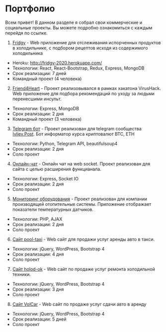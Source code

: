 # Портфолио 

Всем привет! В данном разделе я собрал свои коммерческие и социальные проекты. Вы можете подробно ознакомиться с каждым перейдя по ссылке. 


1. [Fridgy](http://fridgy-2020.herokuapp.com/) -  Web приложение для отслеживания испорченных продуктов в холодильнике, с подбором рецептов исходя из содержимого холодильника
* Heroku: http://fridgy-2020.herokuapp.com/
* Технологии: React, React-Bootstrap, Redux, Express, MongoDB
* Срок реализации: 7 дней
* Командный проект (4 человека)

2. [Friend4Heart](https://github.com/AV-Aleksey/Friend4Heart) - Проект реализовывался в рамках хакатона VirusHack. Web приложение для подбора рекомендаций по уходу за людьми перенесшими инсульт. 
* Технологии: Express, MongoDB
* Срок реализации: 2 дня
* Командный проект (3 человека)

3. [Telegram бот](https://github.com/AV-Aleksey/TelegramBot) - Проект реализован для telegram сообщества  [Ivliev.Post](https://t.me/IvlievPost). Бот информатор курса криптовалют BTC, ETH
* Технологии: Python, Telegram API, beautifulsoup4
* Срок реализации: 2 дня
* Соло проект

4. [Онлайн-чат](https://github.com/AV-Aleksey/NodeChat) - Онлайн чат на web socket. Проект реализован для сайта с целью расширения функцианала.
* Технологии: Express, Socket IO
* Срок реализации: 2 дня
* Соло проект

5. [Мониторинг оборудования](https://github.com/AV-Aleksey/Monitoring) - Проект реализован для компании производящей отопительные системы. Приложение отображает показатели температурных датчиков.
* Технологии: PHP, AJAX
* Срок реализации: 2 дня
* Соло проект

6. [Сайт pool-taxi](https://github.com/AV-Aleksey/pool-taxi) - Web сайт для продажи услуг аренды авто в такси. 
* Технологии: jQuery, WordPress, Bootstrap 4
* Срок реализации: 4 дня
* Соло проект

7. [Сайт holod-ok](https://github.com/AV-Aleksey/holod-ok) - Web сайт по продаже услуг ремонта холодильной техники.
* Технологии: jQuery, WordPress, Bootstrap 4
* Срок реализации: 3 дня
* Соло проект

8. [Сайт VolCar](https://github.com/AV-Aleksey) - Web сайт по продаже услуг сдачи авто в аренду 
* Технологии: jQuery, WordPress, Bootstrap 4
* Срок реализации: 5 дней
* Соло проект



